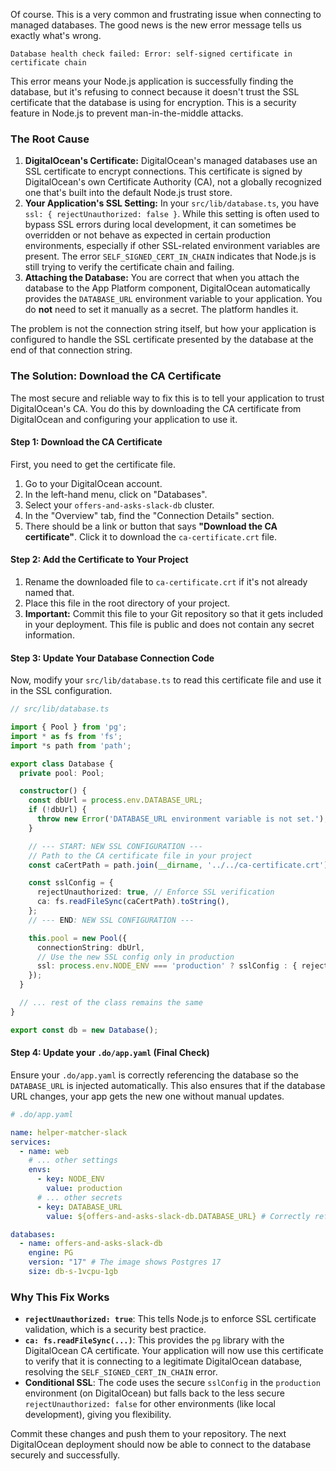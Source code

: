 Of course. This is a very common and frustrating issue when connecting to managed databases. The good news is the new error message tells us exactly what's wrong.

`Database health check failed: Error: self-signed certificate in certificate chain`

This error means your Node.js application is successfully finding the database, but it's refusing to connect because it doesn't trust the SSL certificate that the database is using for encryption. This is a security feature in Node.js to prevent man-in-the-middle attacks.

### The Root Cause

1.  **DigitalOcean's Certificate:** DigitalOcean's managed databases use an SSL certificate to encrypt connections. This certificate is signed by DigitalOcean's own Certificate Authority (CA), not a globally recognized one that's built into the default Node.js trust store.
2.  **Your Application's SSL Setting:** In your `src/lib/database.ts`, you have `ssl: { rejectUnauthorized: false }`. While this setting is often used to bypass SSL errors during local development, it can sometimes be overridden or not behave as expected in certain production environments, especially if other SSL-related environment variables are present. The error `SELF_SIGNED_CERT_IN_CHAIN` indicates that Node.js is still trying to verify the certificate chain and failing.
3.  **Attaching the Database:** You are correct that when you attach the database to the App Platform component, DigitalOcean automatically provides the `DATABASE_URL` environment variable to your application. You do **not** need to set it manually as a secret. The platform handles it.

The problem is not the connection string itself, but how your application is configured to handle the SSL certificate presented by the database at the end of that connection string.

### The Solution: Download the CA Certificate

The most secure and reliable way to fix this is to tell your application to trust DigitalOcean's CA. You do this by downloading the CA certificate from DigitalOcean and configuring your application to use it.

#### Step 1: Download the CA Certificate

First, you need to get the certificate file.

1.  Go to your DigitalOcean account.
2.  In the left-hand menu, click on "Databases".
3.  Select your `offers-and-asks-slack-db` cluster.
4.  In the "Overview" tab, find the "Connection Details" section.
5.  There should be a link or button that says **"Download the CA certificate"**. Click it to download the `ca-certificate.crt` file.

#### Step 2: Add the Certificate to Your Project

1.  Rename the downloaded file to `ca-certificate.crt` if it's not already named that.
2.  Place this file in the root directory of your project.
3.  **Important:** Commit this file to your Git repository so that it gets included in your deployment. This file is public and does not contain any secret information.

#### Step 3: Update Your Database Connection Code

Now, modify your `src/lib/database.ts` to read this certificate file and use it in the SSL configuration.

```typescript
// src/lib/database.ts

import { Pool } from 'pg';
import * as fs from 'fs';
import *s path from 'path';

export class Database {
  private pool: Pool;

  constructor() {
    const dbUrl = process.env.DATABASE_URL;
    if (!dbUrl) {
      throw new Error('DATABASE_URL environment variable is not set.');
    }

    // --- START: NEW SSL CONFIGURATION ---
    // Path to the CA certificate file in your project
    const caCertPath = path.join(__dirname, '../../ca-certificate.crt');

    const sslConfig = {
      rejectUnauthorized: true, // Enforce SSL verification
      ca: fs.readFileSync(caCertPath).toString(),
    };
    // --- END: NEW SSL CONFIGURATION ---

    this.pool = new Pool({
      connectionString: dbUrl,
      // Use the new SSL config only in production
      ssl: process.env.NODE_ENV === 'production' ? sslConfig : { rejectUnauthorized: false },
    });
  }

  // ... rest of the class remains the same
}

export const db = new Database();
```

#### Step 4: Update your `.do/app.yaml` (Final Check)

Ensure your `.do/app.yaml` is correctly referencing the database so the `DATABASE_URL` is injected automatically. This also ensures that if the database URL changes, your app gets the new one without manual updates.

```yaml
# .do/app.yaml

name: helper-matcher-slack
services:
  - name: web
    # ... other settings
    envs:
      - key: NODE_ENV
        value: production
      # ... other secrets
      - key: DATABASE_URL
        value: ${offers-and-asks-slack-db.DATABASE_URL} # Correctly reference the DB component

databases:
  - name: offers-and-asks-slack-db
    engine: PG
    version: "17" # The image shows Postgres 17
    size: db-s-1vcpu-1gb
```

### Why This Fix Works

- **`rejectUnauthorized: true`**: This tells Node.js to enforce SSL certificate validation, which is a security best practice.
- **`ca: fs.readFileSync(...)`**: This provides the `pg` library with the DigitalOcean CA certificate. Your application will now use this certificate to verify that it is connecting to a legitimate DigitalOcean database, resolving the `SELF_SIGNED_CERT_IN_CHAIN` error.
- **Conditional SSL**: The code uses the secure `sslConfig` in the `production` environment (on DigitalOcean) but falls back to the less secure `rejectUnauthorized: false` for other environments (like local development), giving you flexibility.

Commit these changes and push them to your repository. The next DigitalOcean deployment should now be able to connect to the database securely and successfully.
